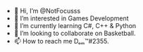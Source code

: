 - 👋 Hi, I’m @NotFocusss
- 👀 I’m interested in Games Development
- 🌱 I’m currently learning C#, C++ & Python
- 💞️ I’m looking to collaborate on Basketball.
- 📫 How to reach me Dₒₘ™#2355.

<!---
NotFocusss/NotFocusss is a ✨ special ✨ repository because its `README.md` (this file) appears on your GitHub profile.
You can click the Preview link to take a look at your changes.
--->
